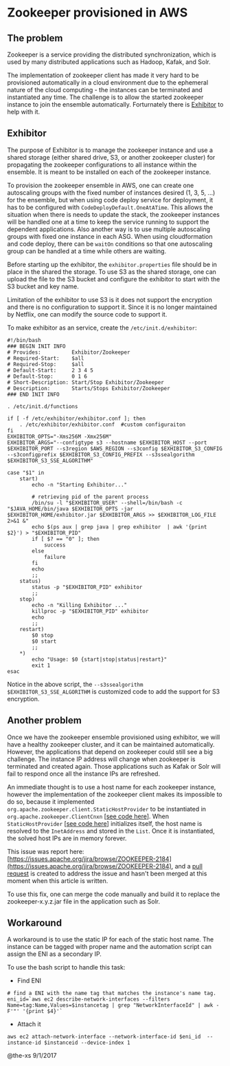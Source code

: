 # Zookeeper provisioned in AWS

## The problem

Zookeeper is a service providing the distributed synchronization, which is used by many distributed applications such as Hadoop, Kafak, and Solr.

The implementation of zookeeper client has made it very hard to be provisioned automatically in a cloud environment due to the ephemeral nature of the cloud computing - the instances can be terminated and instantiated any time. The challenge is to allow the started zookeeper instance to join the ensemble automatically. Forturnately there is [Exhibitor](https://github.com/soabase/exhibitor/wiki) to help with it. 

## Exhibitor
The purpose of Exhibitor is to manage the zookeeper instance and use a shared storage (either shared drive, S3, or another zookeeper cluster) for propagating the zookeeper configurations to all instance within the ensemble. It is meant to be installed on each of the zookeeper instance.

To provision the zookeeper ensemble in AWS, one can create one autoscaling groups with the fixed number of instances desired (1, 3, 5, ...) for the ensemble, but when using code deploy service for deployment, it has to be configured with ```CodeDeployDefault.OneAtATime```. This allows the situation when there is needs to update the stack, the zookeeper instances will be handled one at a time to keep the service running to support the dependent applications. Also another way is to use multiple autoscaling groups with fixed one instance in each ASG. When using cloudformation and code deploy, there can be ```waitOn``` conditions so that one autoscaling group can be handled at a time while others are waiting.

Before starting up the exhibitor, the ```exhibitor.properties``` file should be in place in the shared the storage. To use S3 as the shared storage, one can upload the file to the S3 bucket and configure the exhibitor to start with the S3 bucket and key name.	

Limitation of the exhibitor to use S3 is it does not support the encryption and there is no configuration to support it. Since it is no longer maintained by Netflix, one can modify the source code to support it. 

To make exhibitor as an service, create the ```/etc/init.d/exhibitor```:

```
#!/bin/bash
### BEGIN INIT INFO
# Provides:          Exhibitor/Zookeeper
# Required-Start:    $all
# Required-Stop:     $all
# Default-Start:     2 3 4 5
# Default-Stop:      0 1 6
# Short-Description: Start/Stop Exhibitor/Zookeeper
# Description:       Starts/Stops Exhibitor/Zookeeper
### END INIT INFO

. /etc/init.d/functions

if [ -f /etc/exhibitor/exhibitor.conf ]; then
    . /etc/exhibitor/exhibitor.conf  #custom configuraiton
fi
EXHIBITOR_OPTS="-Xms256M -Xmx256M"
EXHIBITOR_ARGS="--configtype s3 --hostname $EXHIBITOR_HOST --port $EXHIBITOR_PORT --s3region $AWS_REGION --s3config $EXHIBITOR_S3_CONFIG --s3configprefix $EXHIBITOR_S3_CONFIG_PREFIX --s3ssealgorithm $EXHIBITOR_S3_SSE_ALGORITHM"

case "$1" in
    start)
        echo -n "Starting Exhibitor..."

        # retrieving pid of the parent process
        /bin/su -l "$EXHIBITOR_USER" --shell=/bin/bash -c "$JAVA_HOME/bin/java $EXHIBITOR_OPTS -jar $EXHIBITOR_HOME/exhibitor.jar $EXHIBITOR_ARGS >> $EXHIBITOR_LOG_FILE 2>&1 &"
        echo $(ps aux | grep java | grep exhibitor  | awk '{print $2}') > "$EXHIBITOR_PID"
        if [ $? == "0" ]; then
            success
        else
            failure
        fi
        echo
        ;;
    status)
        status -p "$EXHIBITOR_PID" exhibitor
        ;;
    stop)
        echo -n "Killing Exhibitor ..."
        killproc -p "$EXHIBITOR_PID" exhibitor
        echo
        ;;
    restart)
        $0 stop
        $0 start
        ;;
    *)
        echo "Usage: $0 {start|stop|status|restart}"
        exit 1
esac
```

Notice in the above script, the ```--s3ssealgorithm $EXHIBITOR_S3_SSE_ALGORITHM``` is customized code to add the support for S3 encryption.

## Another problem

Once we have the zookeeper ensemble provisioned using exhibitor, we will have a healthy zookeeper cluster, and it can be maintained automatically. However, the applications that depend on zookeeper could still see a big challenge. The instance IP address will change when zookeeper is terminated and created again. Those applications such as Kafak or Solr will fail to respond once all the instance IPs are refreshed. 

An immediate thought is to use a host name for each zookeeper instance, however the implementation of the zookeeper client makes its impossible to do so, because it implemented ```org.apache.zookeeper.client.StaticHostProvider``` to be instantiated in ```org.apache.zookeeper.ClientCnxn``` [[see code here](https://github.com/apache/zookeeper/blob/70797397f12c8a9cc04895d7ca3459f7c7134f7d/src/java/main/org/apache/zookeeper/ClientCnxn.java#L386)]. When ```StaticHostProvider``` [[see code here](https://github.com/apache/zookeeper/blob/70797397f12c8a9cc04895d7ca3459f7c7134f7d/src/java/main/org/apache/zookeeper/client/StaticHostProvider.java#L58)]  initializes itself, the host name is resolved to the ```InetAddress``` and stored in the ```List```. Once it is instantiated, the solved host IPs are in memory forever.

This issue was report here: [https://issues.apache.org/jira/browse/ZOOKEEPER-2184](https://issues.apache.org/jira/browse/ZOOKEEPER-2184), and a [pull request](https://github.com/apache/zookeeper/pull/150) is created to address the issue and hasn't been merged at this moment when this article is written.

To use this fix, one can merge the code manually and build it to replace the zookeeper-x.y.z.jar file in the application such as Solr.

## Workaround

A workaround is to use the static IP for each of the static host name. The instance can be tagged with proper name and the automation script can assign the ENI as a secondary IP.

To use the bash script to handle this task:

* Find ENI

```
# find a ENI with the name tag that matches the instance's name tag.
eni_id=`aws ec2 describe-network-interfaces --filters Name=tag:Name,Values=$instancetag | grep "NetworkInterfaceId" | awk -F'"' '{print $4}'`
```

* Attach it

```
aws ec2 attach-network-interface --network-interface-id $eni_id  --instance-id $instanceid --device-index 1
```

@the-xs 9/1/2017